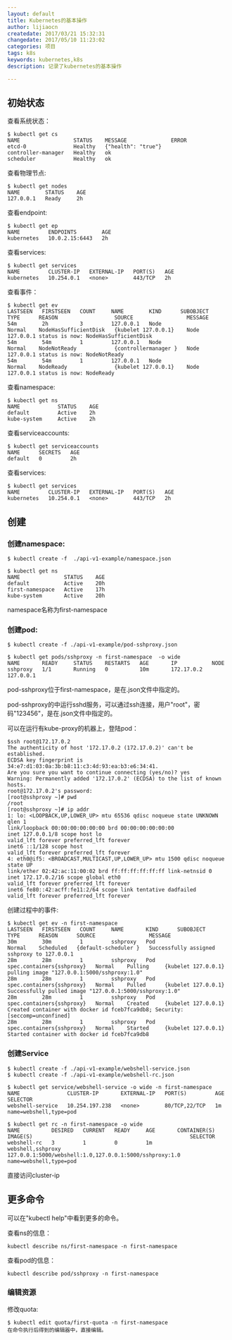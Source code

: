 ```yaml
---
layout: default
title: Kubernetes的基本操作
author: lijiaocn
createdate: 2017/03/21 15:32:31
changedate: 2017/05/10 11:23:02
categories: 项目
tags: k8s
keywords: kubernetes,k8s
description: 记录了kubernetes的基本操作

---
```


## 初始状态

查看系统状态：

	$ kubectl get cs
	NAME                 STATUS    MESSAGE              ERROR
	etcd-0               Healthy   {"health": "true"}
	controller-manager   Healthy   ok
	scheduler            Healthy   ok

查看物理节点:

	$ kubectl get nodes
	NAME        STATUS    AGE
	127.0.0.1   Ready     2h

查看endpoint:

	$ kubectl get ep
	NAME         ENDPOINTS        AGE
	kubernetes   10.0.2.15:6443   2h

查看services:

	$ kubectl get services
	NAME         CLUSTER-IP   EXTERNAL-IP   PORT(S)   AGE
	kubernetes   10.254.0.1   <none>        443/TCP   2h

查看事件：

	$ kubectl get ev
	LASTSEEN   FIRSTSEEN   COUNT     NAME        KIND      SUBOBJECT   TYPE      REASON                  SOURCE                 MESSAGE
	54m        2h          3         127.0.0.1   Node                  Normal    NodeHasSufficientDisk   {kubelet 127.0.0.1}    Node 127.0.0.1 status is now: NodeHasSufficientDisk
	54m        54m         1         127.0.0.1   Node                  Normal    NodeNotReady            {controllermanager }   Node 127.0.0.1 status is now: NodeNotReady
	54m        54m         1         127.0.0.1   Node                  Normal    NodeReady               {kubelet 127.0.0.1}    Node 127.0.0.1 status is now: NodeReady

查看namespace:

	$ kubectl get ns
	NAME            STATUS    AGE
	default         Active    2h
	kube-system     Active    2h

查看serviceaccounts:

	$ kubectl get serviceaccounts
	NAME      SECRETS   AGE
	default   0         2h

查看services:

	$ kubectl get services
	NAME         CLUSTER-IP   EXTERNAL-IP   PORT(S)   AGE
	kubernetes   10.254.0.1   <none>        443/TCP   2h

## 创建

### 创建namespace:

	$ kubectl create -f  ./api-v1-example/namespace.json

	$ kubectl get ns
	NAME              STATUS    AGE
	default           Active    20h
	first-namespace   Active    17h
	kube-system       Active    20h

namespace名称为first-namespace

### 创建pod:

	$ kubectl create -f ./api-v1-example/pod-sshproxy.json

	$ kubectl get pods/sshproxy -n first-namespace  -o wide
	NAME       READY     STATUS    RESTARTS   AGE       IP           NODE
	sshproxy   1/1       Running   0          10m       172.17.0.2   127.0.0.1

pod-sshproxy位于first-namespace，是在.json文件中指定的。

pod-sshproxy的中运行sshd服务，可以通过ssh连接，用户"root"，密码"123456"，是在.json文件中指定的。

可以在运行有kube-proxy的机器上，登陆pod：

	$ssh root@172.17.0.2
	The authenticity of host '172.17.0.2 (172.17.0.2)' can't be established.
	ECDSA key fingerprint is 34:e7:d1:03:0a:3b:b8:11:c3:4d:93:ea:b3:e6:34:41.
	Are you sure you want to continue connecting (yes/no)? yes
	Warning: Permanently added '172.17.0.2' (ECDSA) to the list of known hosts.
	root@172.17.0.2's password:
	[root@sshproxy ~]# pwd
	/root
	[root@sshproxy ~]# ip addr
	1: lo: <LOOPBACK,UP,LOWER_UP> mtu 65536 qdisc noqueue state UNKNOWN qlen 1
	link/loopback 00:00:00:00:00:00 brd 00:00:00:00:00:00
	inet 127.0.0.1/8 scope host lo
	valid_lft forever preferred_lft forever
	inet6 ::1/128 scope host
	valid_lft forever preferred_lft forever
	4: eth0@if5: <BROADCAST,MULTICAST,UP,LOWER_UP> mtu 1500 qdisc noqueue state UP
	link/ether 02:42:ac:11:00:02 brd ff:ff:ff:ff:ff:ff link-netnsid 0
	inet 172.17.0.2/16 scope global eth0
	valid_lft forever preferred_lft forever
	inet6 fe80::42:acff:fe11:2/64 scope link tentative dadfailed
	valid_lft forever preferred_lft forever

创建过程中的事件:

	$ kubectl get ev -n first-namespace
	LASTSEEN   FIRSTSEEN   COUNT     NAME       KIND      SUBOBJECT                   TYPE      REASON      SOURCE                 MESSAGE
	30m        30m         1         sshproxy   Pod                                   Normal    Scheduled   {default-scheduler }   Successfully assigned sshproxy to 127.0.0.1
	28m        28m         1         sshproxy   Pod       spec.containers{sshproxy}   Normal    Pulling     {kubelet 127.0.0.1}    pulling image "127.0.0.1:5000/sshproxy:1.0"
	28m        28m         1         sshproxy   Pod       spec.containers{sshproxy}   Normal    Pulled      {kubelet 127.0.0.1}    Successfully pulled image "127.0.0.1:5000/sshproxy:1.0"
	28m        28m         1         sshproxy   Pod       spec.containers{sshproxy}   Normal    Created     {kubelet 127.0.0.1}    Created container with docker id fceb7fca9db8; Security:[seccomp=unconfined]
	28m        28m         1         sshproxy   Pod       spec.containers{sshproxy}   Normal    Started     {kubelet 127.0.0.1}    Started container with docker id fceb7fca9db8

### 创建Service

	$ kubectl create -f ./api-v1-example/webshell-service.json
	$ kubectl create -f ./api-v1-example/webshell-rc.json

	$ kubectl get service/webshell-service -o wide -n first-namespace
	NAME               CLUSTER-IP       EXTERNAL-IP   PORT(S)         AGE       SELECTOR
	webshell-service   10.254.197.238   <none>        80/TCP,22/TCP   1m        name=webshell,type=pod

	$ kubectl get rc -n first-namespace -o wide
	NAME          DESIRED   CURRENT   READY     AGE       CONTAINER(S)        IMAGE(S)                                                  SELECTOR
	webshell-rc   3         1         0         1m        webshell,sshproxy   127.0.0.1:5000/webshell:1.0,127.0.0.1:5000/sshproxy:1.0   name=webshell,type=pod

直接访问cluster-ip

## 更多命令

可以在"kubectl help"中看到更多的命令。

查看ns的信息：

	kubectl describe ns/first-namespace -n first-namespace

查看pod的信息：

	kubectl describe pod/sshproxy -n first-namespace

### 编辑资源

修改quota:

	$ kubectl edit quota/first-quota -n first-namespace
	在命令执行后得到的编辑器中，直接编辑。

